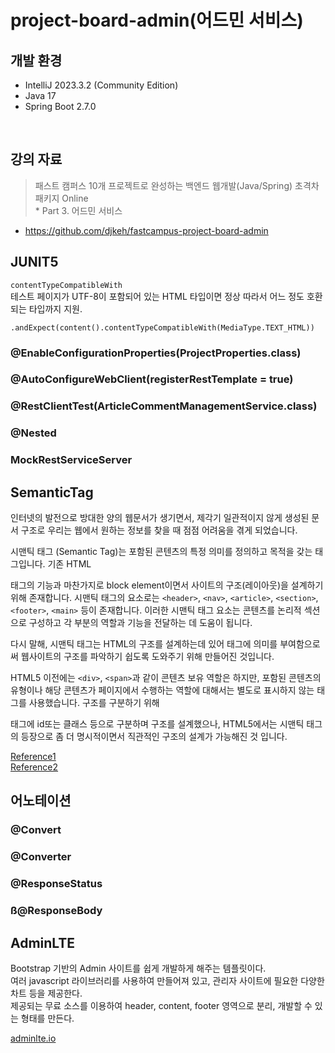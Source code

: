 # project-board-admin(어드민 서비스)
## 개발 환경
* IntelliJ 2023.3.2 (Community Edition)
* Java 17
* Spring Boot 2.7.0

<br/>

## 강의 자료
> 패스트 캠퍼스 10개 프로젝트로 완성하는 백엔드 웹개발(Java/Spring) 초격차 패키지 Online
<br>* Part 3. 어드민 서비스

* https://github.com/djkeh/fastcampus-project-board-admin


## JUNIT5

``contentTypeCompatibleWith``  
테스트 페이지가 UTF-8이 포함되어 있는 HTML 타입이면 정상 따라서 어느 정도 호환 되는 타입까지 지원. 
```
.andExpect(content().contentTypeCompatibleWith(MediaType.TEXT_HTML))
```

### @EnableConfigurationProperties(ProjectProperties.class)
### @AutoConfigureWebClient(registerRestTemplate = true)
### @RestClientTest(ArticleCommentManagementService.class)
### @Nested
### MockRestServiceServer

## SemanticTag
인터넷의 발전으로 방대한 양의 웹문서가 생기면서, 제각기 일관적이지 않게 생성된 문서 구조로 우리는 웹에서 원하는 정보를 찾을 때 점점 어려움을 겪게 되었습니다.

시맨틱 태그 (Semantic Tag)는 포함된 콘텐츠의 특정 의미를 정의하고 목적을 갖는 태그입니다. 기존 HTML <div> 태그의 기능과 마찬가지로 block element이면서 사이트의 구조(레이아웃)을 설계하기 위해 존재합니다. 시맨틱 태그의 요소로는 `<header>`, `<nav>`, `<article>`, `<section>`, `<footer>`, `<main>` 등이 존재합니다. 이러한 시맨틱 태그 요소는 콘텐츠를 논리적 섹션으로 구성하고 각 부분의 역할과 기능을 전달하는 데 도움이 됩니다.

다시 말해, 시맨틱 태그는 HTML의 구조를 설계하는데 있어 태그에 의미를 부여함으로써 웹사이트의 구조를 파악하기 쉽도록 도와주기 위해 만들어진 것입니다.

HTML5 이전에는 `<div>`, `<span>`과 같이 콘텐츠 보유 역할은 하지만, 포함된 콘텐츠의 유형이나 해당 콘텐츠가 페이지에서 수행하는 역할에 대해서는 별도로 표시하지 않는 태그를 사용했습니다. 구조를 구분하기 위해 <div> 태그에 id또는 클래스 등으로 구분하며 구조를 설계했으나, HTML5에서는 시맨틱 태그의 등장으로 좀 더 명시적이면서 직관적인 구조의 설계가 가능해진 것 입니다.


[Reference1](https://www.w3schools.com/html/html5_semantic_elements.asp)  
[Reference2](https://seo.tbwakorea.com/blog/what-is-semantic-tag/)

## 어노테이션

### @Convert

### @Converter

### @ResponseStatus

### ß@ResponseBody

## AdminLTE
Bootstrap 기반의 Admin 사이트를 쉽게 개발하게 해주는 템플릿이다.  
여러 javascript 라이브러리를 사용하여 만들어져 있고, 관리자 사이트에 필요한 다양한 차트 등을 제공한다.  
제공되는 무료 소스를 이용하여 header, content, footer 영역으로 분리, 개발할 수 있는 형태를 만든다.

[adminlte.io](https://adminlte.io/)